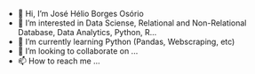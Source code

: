 - 👋 Hi, I’m José Hélio Borges Osório
- 👀 I’m interested in Data Sciense, Relational and Non-Relational Database, Data Analytics, Python, R...
- 🌱 I’m currently learning Python (Pandas, Webscraping, etc)
- 💞️ I’m looking to collaborate on ...
- 📫 How to reach me ...

<!---
jhosorio/jhosorio is a ✨ special ✨ repository because its `README.md` (this file) appears on your GitHub profile.
You can click the Preview link to take a look at your changes.
--->
